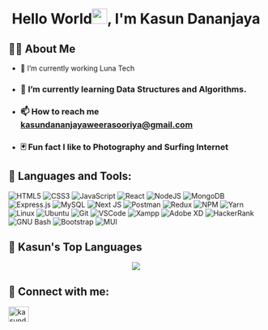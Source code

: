 <h1 align="center">Hello World<img src="https://raw.githubusercontent.com/MartinHeinz/MartinHeinz/master/wave.gif" width="30px">, I'm Kasun Dananjaya</h1>

## 👨‍💻 About Me

- 🔭 I’m currently working Luna Tech

 - ### 🌱 I’m currently learning **Data Structures and Algorithms.**

 - ### 📫 How to reach me **kasundananjayaweerasooriya@gmail.com**

 - ### 🃏 Fun fact **I like to Photography and Surfing Internet**

## 🚀 Languages and Tools:

![HTML5](https://img.shields.io/badge/html5-%23E34F26.svg?style=for-the-badge&logo=html5&logoColor=white)
![CSS3](https://img.shields.io/badge/css3-%231572B6.svg?style=for-the-badge&logo=css3&logoColor=white)
![JavaScript](https://img.shields.io/badge/javascript-%23323330.svg?style=for-the-badge&logo=javascript&logoColor=%23F7DF1E)
![React](https://img.shields.io/badge/react-%2320232a.svg?style=for-the-badge&logo=react&logoColor=%2361DAFB)
![NodeJS](https://img.shields.io/badge/Node.js-339933?style=for-the-badge&logo=nodedotjs&logoColor=white)
![MongoDB](https://img.shields.io/badge/MongoDB-fff.svg?style=for-the-badge&logo=mongodb&logoColor=008b07)
![Express.js](https://img.shields.io/badge/express.js-%23404d59.svg?style=for-the-badge&logo=express&logoColor=%2361DAFB)
![MySQL](https://img.shields.io/badge/MySQL-005C84?style=for-the-badge&logo=mysql&logoColor=white)
![Next JS](https://img.shields.io/badge/next.js-000000?style=for-the-badge&logo=nextdotjs&logoColor=white)
![Postman](https://img.shields.io/badge/Postman-FF6C37?style=for-the-badge&logo=postman&logoColor=white)
![Redux](https://img.shields.io/badge/redux-%23593d88.svg?style=for-the-badge&logo=redux&logoColor=white)
![NPM](https://img.shields.io/badge/NPM-%23000000.svg?style=for-the-badge&logo=npm&logoColor=white)
![Yarn](https://img.shields.io/badge/Yarn-2C8EBB?style=for-the-badge&logo=yarn&logoColor=white)
![Linux](https://img.shields.io/badge/Linux-FCC624?style=for-the-badge&logo=linux&logoColor=black)
![Ubuntu](https://img.shields.io/badge/Ubuntu-E95420?style=for-the-badge&logo=ubuntu&logoColor=white)
![Git](https://img.shields.io/badge/git-%23F05033.svg?style=for-the-badge&logo=git&logoColor=white)
![VSCode](https://img.shields.io/badge/VSCode-0078D4?style=for-the-badge&logo=visual%20studio%20code&logoColor=white)
![Xampp](https://img.shields.io/badge/Xampp-F37623?style=for-the-badge&logo=xampp&logoColor=white)
![Adobe XD](https://img.shields.io/badge/Adobe%20XD-470137?style=for-the-badge&logo=Adobe%20XD&logoColor=FF61F6)
![HackerRank](https://img.shields.io/badge/-Hackerrank-008b07?style=for-the-badge&logo=HackerRank&logoColor=black)
![GNU Bash](https://img.shields.io/badge/GNU%20Bash-gray?style=for-the-badge&logo=GNU%20Bash&logoColor=white)
![Bootstrap](https://img.shields.io/badge/Bootstrap-563D7C?style=for-the-badge&logo=bootstrap&logoColor=white)
![MUI](https://img.shields.io/badge/MUI-%230081CB.svg?style=for-the-badge&logo=mui&logoColor=white)

<!--
## Kasun's Github stats

<div align="center">
<img align="center" src="https://github-readme-stats.vercel.app/api?username=kasunicts48&theme=github_dark&show_icons=true&layout=compact" />
<div/>
-->
<div align="left"><div/>

## 💾 Kasun's Top Languages

<div align="center">
<img align="center" src="https://github-readme-stats.vercel.app/api/top-langs/?username=kasunicts48&theme=github_dark&show_icons=true&layout=compact" />
<div/>

<div align="left"><div/>
 
## 📮 Connect with me:

<p align="left">
<a href="https://linkedin.com/in/kasundananjayaweerasooriya" target="blank"><img align="center" src="https://raw.githubusercontent.com/rahuldkjain/github-profile-readme-generator/master/src/images/icons/Social/linked-in-alt.svg" alt="kasundananjayaweerasooriya" height="30" width="40" /></a>
</p>

<!--
**kasunicts48/kasunicts48** is a ✨ _special_ ✨ repository because its `README.md` (this file) appears on your GitHub profile.

Here are some ideas to get you started:

- 🔭 I’m currently working on ...
- 🌱 I’m currently learning ...
- 👯 I’m looking to collaborate on ...
- 🤔 I’m looking for help with ...
- 💬 Ask me about ...
- 📫 How to reach me: ...
- 😄 Pronouns: ...
- ⚡ Fun fact: ...
-->
